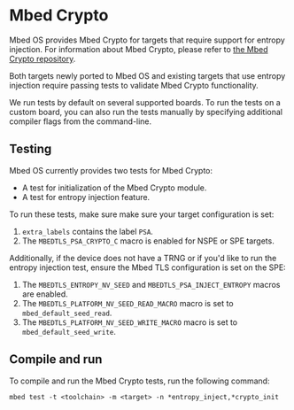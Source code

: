 <h1 id="crypto-port">Mbed Crypto</h1>

Mbed OS provides Mbed Crypto for targets that require support for entropy injection. For information about Mbed Crypto, please refer to [the Mbed Crypto repository](https://github.com/ARMmbed/mbed-crypto).

Both targets newly ported to Mbed OS and existing targets that use entropy injection require passing tests to validate Mbed Crypto functionality.

We run tests by default on several supported boards. To run the tests on a custom board, you can also run the tests manually by specifying additional compiler flags from the command-line.

## Testing

Mbed OS currently provides two tests for Mbed Crypto:

- A test for initialization of the Mbed Crypto module.
- A test for entropy injection feature.

To run these tests, make sure make sure your target configuration is set:

1.  `extra_labels` contains the label `PSA`.
1.  The `MBEDTLS_PSA_CRYPTO_C` macro is enabled for NSPE or SPE targets.

Additionally, if the device does not have a TRNG or if you'd like to run the entropy injection test, ensure the Mbed TLS configuration is set on the SPE:

1. The `MBEDTLS_ENTROPY_NV_SEED` and `MBEDTLS_PSA_INJECT_ENTROPY` macros are enabled.
1. The `MBEDTLS_PLATFORM_NV_SEED_READ_MACRO` macro is set to `mbed_default_seed_read`.
1. The `MBEDTLS_PLATFORM_NV_SEED_WRITE_MACRO` macro is set to `mbed_default_seed_write`.

## Compile and run

To compile and run the Mbed Crypto tests, run the following command:

```
mbed test -t <toolchain> -m <target> -n *entropy_inject,*crypto_init
```
